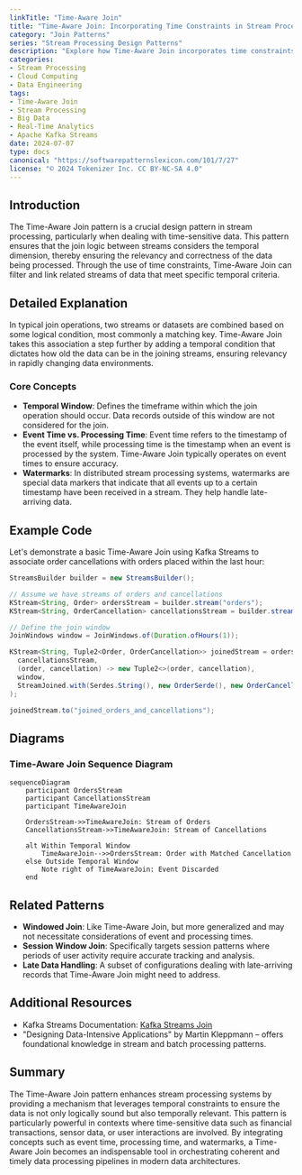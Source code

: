 ```yaml
---
linkTitle: "Time-Aware Join"
title: "Time-Aware Join: Incorporating Time Constraints in Stream Processing"
category: "Join Patterns"
series: "Stream Processing Design Patterns"
description: "Explore how Time-Aware Join incorporates time constraints into join logic in stream processing to ensure data relevancy and correctness, particularly when dealing with time-sensitive data streams."
categories:
- Stream Processing
- Cloud Computing
- Data Engineering
tags:
- Time-Aware Join
- Stream Processing
- Big Data
- Real-Time Analytics
- Apache Kafka Streams
date: 2024-07-07
type: docs
canonical: "https://softwarepatternslexicon.com/101/7/27"
license: "© 2024 Tokenizer Inc. CC BY-NC-SA 4.0"
---
```


## Introduction

The Time-Aware Join pattern is a crucial design pattern in stream processing, particularly when dealing with time-sensitive data. This pattern ensures that the join logic between streams considers the temporal dimension, thereby ensuring the relevancy and correctness of the data being processed. Through the use of time constraints, Time-Aware Join can filter and link related streams of data that meet specific temporal criteria.

## Detailed Explanation

In typical join operations, two streams or datasets are combined based on some logical condition, most commonly a matching key. Time-Aware Join takes this association a step further by adding a temporal condition that dictates how old the data can be in the joining streams, ensuring relevancy in rapidly changing data environments.

### Core Concepts

- **Temporal Window**: Defines the timeframe within which the join operation should occur. Data records outside of this window are not considered for the join.
- **Event Time vs. Processing Time**: Event time refers to the timestamp of the event itself, while processing time is the timestamp when an event is processed by the system. Time-Aware Join typically operates on event times to ensure accuracy.
- **Watermarks**: In distributed stream processing systems, watermarks are special data markers that indicate that all events up to a certain timestamp have been received in a stream. They help handle late-arriving data.

## Example Code

Let's demonstrate a basic Time-Aware Join using Kafka Streams to associate order cancellations with orders placed within the last hour:

```java
StreamsBuilder builder = new StreamsBuilder();

// Assume we have streams of orders and cancellations
KStream<String, Order> ordersStream = builder.stream("orders");
KStream<String, OrderCancellation> cancellationsStream = builder.stream("order_cancellations");

// Define the join window
JoinWindows window = JoinWindows.of(Duration.ofHours(1));

KStream<String, Tuple2<Order, OrderCancellation>> joinedStream = ordersStream.join(
  cancellationsStream,
  (order, cancellation) -> new Tuple2<>(order, cancellation),
  window,
  StreamJoined.with(Serdes.String(), new OrderSerde(), new OrderCancellationSerde())
);

joinedStream.to("joined_orders_and_cancellations");
```

## Diagrams

### Time-Aware Join Sequence Diagram

```mermaid
sequenceDiagram
    participant OrdersStream
    participant CancellationsStream
    participant TimeAwareJoin
   
    OrdersStream->>TimeAwareJoin: Stream of Orders
    CancellationsStream->>TimeAwareJoin: Stream of Cancellations

    alt Within Temporal Window
        TimeAwareJoin-->>OrdersStream: Order with Matched Cancellation
    else Outside Temporal Window
        Note right of TimeAwareJoin: Event Discarded
    end
```

## Related Patterns

- **Windowed Join**: Like Time-Aware Join, but more generalized and may not necessitate considerations of event and processing times.
- **Session Window Join**: Specifically targets session patterns where periods of user activity require accurate tracking and analysis.
- **Late Data Handling**: A subset of configurations dealing with late-arriving records that Time-Aware Join might need to address.

## Additional Resources

- Kafka Streams Documentation: [Kafka Streams Join](https://kafka.apache.org/documentation/streams/developer-guide/dsl-api.html#joins)
- "Designing Data-Intensive Applications" by Martin Kleppmann – offers foundational knowledge in stream and batch processing patterns.

## Summary

The Time-Aware Join pattern enhances stream processing systems by providing a mechanism that leverages temporal constraints to ensure the data is not only logically sound but also temporally relevant. This pattern is particularly powerful in contexts where time-sensitive data such as financial transactions, sensor data, or user interactions are involved. By integrating concepts such as event time, processing time, and watermarks, a Time-Aware Join becomes an indispensable tool in orchestrating coherent and timely data processing pipelines in modern data architectures.
